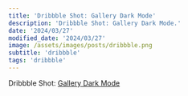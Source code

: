 ```yaml
---
title: 'Dribbble Shot: Gallery Dark Mode'
description: 'Dribbble Shot: Gallery Dark Mode.'
date: '2024/03/27'
modified_date: '2024/03/27'
image: /assets/images/posts/dribbble.png
subtitle: 'dribbble'
tags: 'dribbble'
---
```


Dribbble Shot: [Gallery Dark Mode](https://dribbble.com/shots/23706509-Gallery-Dark-Mode)
